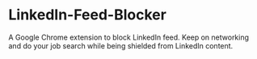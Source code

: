# LinkedIn-Feed-Blocker
A Google Chrome extension to block LinkedIn feed. Keep on networking and do your job search while being shielded from LinkedIn content.
